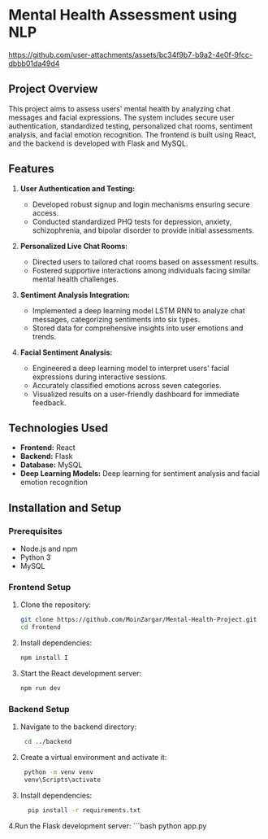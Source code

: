 # Mental Health Assessment using NLP
https://github.com/user-attachments/assets/bc34f9b7-b9a2-4e0f-9fcc-dbbb01da49d4

## Project Overview
This project aims to assess users' mental health by analyzing chat messages and facial expressions. The system includes secure user authentication, standardized testing, personalized chat rooms, sentiment analysis, and facial emotion recognition. The frontend is built using React, and the backend is developed with Flask and MySQL.

## Features

1. **User Authentication and Testing:**
   - Developed robust signup and login mechanisms ensuring secure access.
   - Conducted standardized PHQ tests for depression, anxiety, schizophrenia, and bipolar disorder to provide initial assessments.

2. **Personalized Live Chat Rooms:**
   - Directed users to tailored chat rooms based on assessment results.
   - Fostered supportive interactions among individuals facing similar mental health challenges.

3. **Sentiment Analysis Integration:**
   - Implemented a deep learning model LSTM RNN to analyze chat messages, categorizing sentiments into six types.
   - Stored data for comprehensive insights into user emotions and trends.

4. **Facial Sentiment Analysis:**
   - Engineered a deep learning model to interpret users' facial expressions during interactive sessions.
   - Accurately classified emotions across seven categories.
   - Visualized results on a user-friendly dashboard for immediate feedback.

## Technologies Used

- **Frontend:** React
- **Backend:** Flask
- **Database:** MySQL
- **Deep Learning Models:** Deep learning for sentiment analysis and facial emotion recognition

## Installation and Setup

### Prerequisites

- Node.js and npm
- Python 3
- MySQL

### Frontend Setup

1. Clone the repository:
   ```bash
   git clone https://github.com/MoinZargar/Mental-Health-Project.git
   cd frontend

2. Install dependencies:
    ```bash
    npm install I
    
4. Start the React development server:
    ```bash
    npm run dev

### Backend Setup

1. Navigate to the backend directory:
    ```bash
     cd ../backend


2. Create a virtual environment and activate it:
    ```bash
     python -m venv venv
     venv\Scripts\activate
    
3. Install dependencies:
    ```bash
      pip install -r requirements.txt

4.Run the Flask development server:
    ```bash
      python app.py

   



